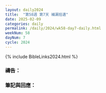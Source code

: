 ```yaml
---
layout: daily2024
title:  "第58週 第7天 補漏拾遺"
date: 2025-02-09
categories: daily
permalink: /daily/2024/wk58-day7-daily.html
weekNum: 58
dayNum: 7
cycle: 2024
---
```


{% include BibleLinks2024.html %}

### 禱告：

### 筆記與回應：
